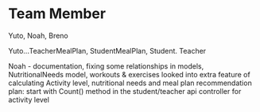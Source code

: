 # Team Member

Yuto, Noah, Breno

Yuto...TeacherMealPlan, StudentMealPlan, Student. Teacher

Noah - documentation, fixing some relationships in models, NutritionalNeeds model, workouts & exercises
looked into extra feature of calculating Activity level, nutritional needs and meal plan recommendation
plan: start with Count() method in the student/teacher api controller for activity level
